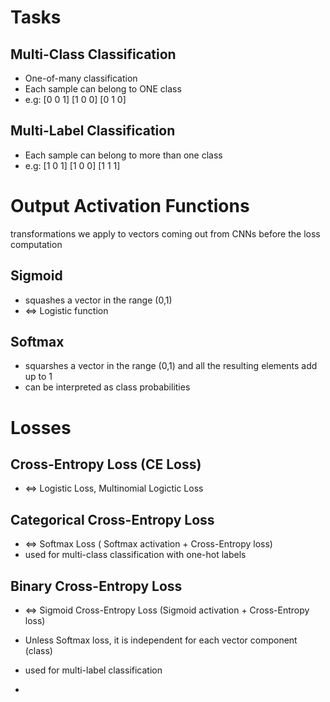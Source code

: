 # Tasks
## Multi-Class Classification
- One-of-many classification
- Each sample can belong to ONE class
- e.g: [0 0 1] [1 0 0] [0 1 0]
## Multi-Label Classification
- Each sample can belong to more than one class
- e.g: [1 0 1] [1 0 0] [1 1 1]

# Output Activation Functions
transformations we apply to vectors coming out from CNNs before the loss computation

## Sigmoid
- squashes a vector in the range (0,1)
- <=> Logistic function

## Softmax
- squarshes a vector in the range (0,1) and all the resulting elements add up to 1
- can be interpreted as class probabilities

# Losses
## Cross-Entropy Loss (CE Loss)
- <=> Logistic Loss, Multinomial Logictic Loss

## Categorical Cross-Entropy Loss
- <=> Softmax Loss ( Softmax activation + Cross-Entropy loss)
- used for multi-class classification with one-hot labels


## Binary Cross-Entropy Loss
- <=> Sigmoid Cross-Entropy Loss (Sigmoid activation + Cross-Entropy loss)
- Unless Softmax loss, it is independent for each vector component (class)
- used for multi-label classification


- 
